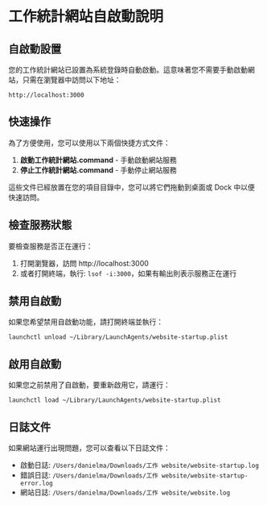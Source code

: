 # 工作統計網站自啟動說明

## 自啟動設置

您的工作統計網站已設置為系統登錄時自動啟動。這意味著您不需要手動啟動網站，只需在瀏覽器中訪問以下地址：

```
http://localhost:3000
```

## 快速操作

為了方便使用，您可以使用以下兩個快捷方式文件：

1. **啟動工作統計網站.command** - 手動啟動網站服務
2. **停止工作統計網站.command** - 手動停止網站服務

這些文件已經放置在您的項目目錄中，您可以將它們拖動到桌面或 Dock 中以便快速訪問。

## 檢查服務狀態

要檢查服務是否正在運行：

1. 打開瀏覽器，訪問 http://localhost:3000
2. 或者打開終端，執行: `lsof -i:3000`，如果有輸出則表示服務正在運行

## 禁用自啟動

如果您希望禁用自啟動功能，請打開終端並執行：

```
launchctl unload ~/Library/LaunchAgents/website-startup.plist
```

## 啟用自啟動

如果您之前禁用了自啟動，要重新啟用它，請運行：

```
launchctl load ~/Library/LaunchAgents/website-startup.plist
```

## 日誌文件

如果網站運行出現問題，您可以查看以下日誌文件：

- 啟動日誌: `/Users/danielma/Downloads/工作 website/website-startup.log`
- 錯誤日誌: `/Users/danielma/Downloads/工作 website/website-startup-error.log`
- 網站日誌: `/Users/danielma/Downloads/工作 website/website.log` 